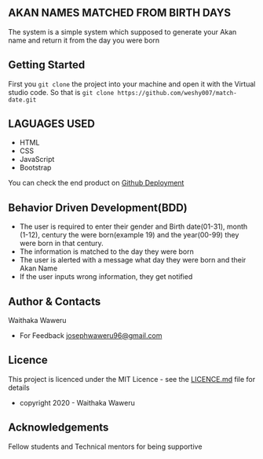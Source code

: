 ## AKAN NAMES MATCHED FROM BIRTH DAYS
The system is a simple system which supposed to generate your Akan name and return it from the day you were born

## Getting Started
First you `git clone` the project into your machine and open it with the Virtual studio code. 
So that is `git clone https://github.com/weshy007/match-date.git` 

## LAGUAGES USED
- HTML
- CSS 
- JavaScript
- Bootstrap

You can check the end product on [Github Deployment](https://weshy007.github.io/match-date/ "Akan Project") 

## Behavior Driven Development(BDD)
- The user is required to enter their gender and Birth date(01-31), month (1-12), century the were born(example 19) and the year(00-99) they were born in that century.
- The information is matched to the day they were born
- The user is alerted with a message what day they were born and their Akan Name
- If the user inputs wrong information, they get notified

## Author & Contacts

Waithaka Waweru 
- For Feedback josephwaweru96@gmail.com

## Licence
This project is licenced under the MIT Licence - see the [LICENCE.md](https://github.com/weshy007/match-date/blob/gh-pages/LICENCE.txt "Licence") file for details 
- copyright 2020 - Waithaka Waweru 

## Acknowledgements
Fellow students and Technical mentors for being supportive
